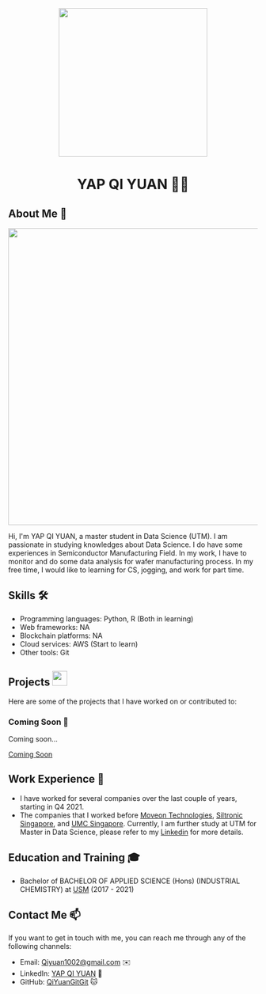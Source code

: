 

<div align="center"><img src="https://avatars.githubusercontent.com/u/160567549?v=4" width="300" /></div>
<h1 align="center">YAP QI YUAN 👨‍💻</h1>

## About Me 🚀
<div align="center"><img src="https://github.com/drshahizan/research-design/blob/main/profile/QiYuanGitGit/profile_gif.gif?raw=true" width="600" /></div>

Hi, I'm YAP QI YUAN, a master student in Data Science (UTM). I am passionate in studying knowledges about Data Science. I do have some experiences in Semiconductor Manufacturing Field. In my work, I have to monitor and do some data analysis for wafer manufacturing process. In my free time, I would like to learning for CS, jogging, and work for part time.

## Skills 🛠️

- Programming languages: Python, R (Both in learning)
- Web frameworks: NA
- Blockchain platforms: NA
- Cloud services: AWS (Start to learn)
- Other tools: Git

## Projects <img src="https://github.com/drshahizan/BDM/assets/51344005/9bfd8fba-9b7b-4f06-8b4e-0a44313e5baa" width="30" />

Here are some of the projects that I have worked on or contributed to:

### Coming Soon 🔋

Coming soon...

[Coming Soon](https://github.com/dashboard)

## Work Experience 💼

- I have worked for several companies over the last couple of years, starting in Q4 2021.
- The companies that I worked before [Moveon Technologies](https://moveon.bz/), [Siltronic Singapore](https://www.siltronic.com/en/), and [UMC Singapore](https://www.umc.com/en/home/Index). Currently, I am further study at UTM for Master in Data Science, please refer to my [Linkedin](https://www.linkedin.com/in/yap-qi-yuan-35a7351a3/) for more details.

## Education and Training 🎓

- Bachelor of BACHELOR OF APPLIED SCIENCE (Hons) (INDUSTRIAL CHEMISTRY) at [USM](https://admission.usm.my/) (2017 - 2021)

## Contact Me 📫

If you want to get in touch with me, you can reach me through any of the following channels:

- Email: [Qiyuan1002@gmail.com](https://mail.google.com/mail/u/0/#inbox?compose=DmwnWrRqjCGPRGjtMbmXTVkfchpbLTmqBSWsDSjnxJXrLjKclhblJpClDdsNMmNJmQRVgsnzSkBq) ✉️
- LinkedIn: [YAP QI YUAN](https://www.linkedin.com/in/yap-qi-yuan-35a7351a3/) 💼
- GitHub: [QiYuanGitGit](https://github.com/QiYuanGitGit) 🐱
